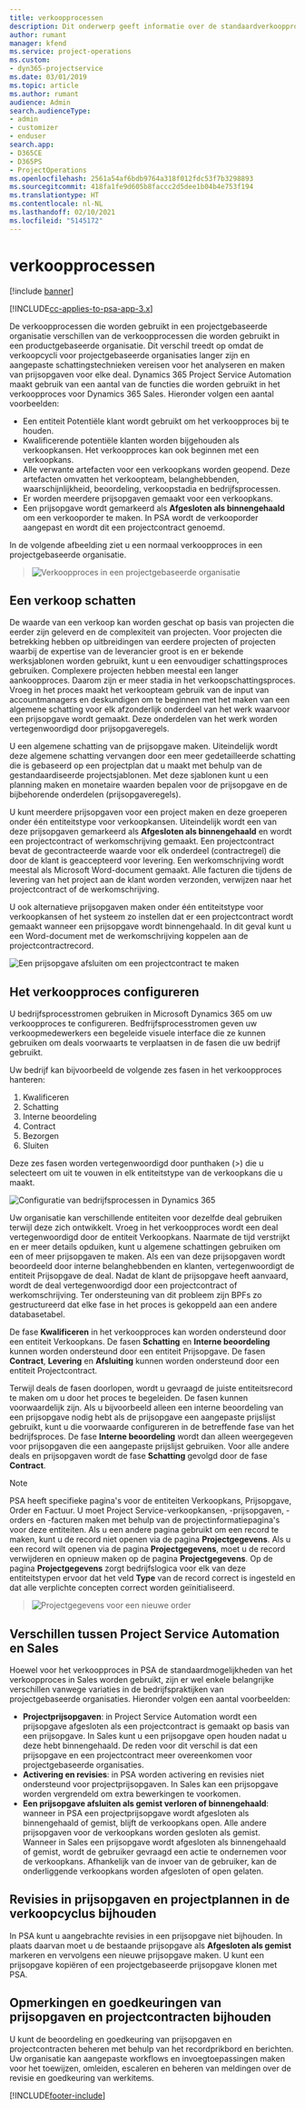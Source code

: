 ```yaml
---
title: verkoopprocessen
description: Dit onderwerp geeft informatie over de standaardverkoopprocessen.
author: rumant
manager: kfend
ms.service: project-operations
ms.custom:
- dyn365-projectservice
ms.date: 03/01/2019
ms.topic: article
ms.author: rumant
audience: Admin
search.audienceType:
- admin
- customizer
- enduser
search.app:
- D365CE
- D365PS
- ProjectOperations
ms.openlocfilehash: 2561a54af6bdb9764a318f012fdc53f7b3298893
ms.sourcegitcommit: 418fa1fe9d605b8faccc2d5dee1b04b4e753f194
ms.translationtype: HT
ms.contentlocale: nl-NL
ms.lasthandoff: 02/10/2021
ms.locfileid: "5145172"
---
```

# <a name="sales-processes"></a>verkoopprocessen

[!include [banner](../includes/psa-now-project-operations.md)]

[!INCLUDE[cc-applies-to-psa-app-3.x](../includes/cc-applies-to-psa-app-3x.md)]

De verkoopprocessen die worden gebruikt in een projectgebaseerde organisatie verschillen van de verkoopprocessen die worden gebruikt in een productgebaseerde organisatie. Dit verschil treedt op omdat de verkoopcycli voor projectgebaseerde organisaties langer zijn en aangepaste schattingstechnieken vereisen voor het analyseren en maken van prijsopgaven voor elke deal. Dynamics 365 Project Service Automation maakt gebruik van een aantal van de functies die worden gebruikt in het verkoopproces voor Dynamics 365 Sales. Hieronder volgen een aantal voorbeelden:

- Een entiteit Potentiële klant wordt gebruikt om het verkoopproces bij te houden.
- Kwalificerende potentiële klanten worden bijgehouden als verkoopkansen. Het verkoopproces kan ook beginnen met een verkoopkans.
- Alle verwante artefacten voor een verkoopkans worden geopend. Deze artefacten omvatten het verkoopteam, belanghebbenden, waarschijnlijkheid, beoordeling, verkoopstadia en bedrijfsprocessen.
- Er worden meerdere prijsopgaven gemaakt voor een verkoopkans.
- Een prijsopgave wordt gemarkeerd als **Afgesloten als binnengehaald** om een verkooporder te maken. In PSA wordt de verkooporder aangepast en wordt dit een projectcontract genoemd.

In de volgende afbeelding ziet u een normaal verkoopproces in een projectgebaseerde organisatie.

> ![Verkoopproces in een projectgebaseerde organisatie](media/basic-guide-1.png)

## <a name="estimating-a-sale"></a>Een verkoop schatten
De waarde van een verkoop kan worden geschat op basis van projecten die eerder zijn geleverd en de complexiteit van projecten. Voor projecten die betrekking hebben op uitbreidingen van eerdere projecten of projecten waarbij de expertise van de leverancier groot is en er bekende werksjablonen worden gebruikt, kunt u een eenvoudiger schattingsproces gebruiken. Complexere projecten hebben meestal een langer aankoopproces. Daarom zijn er meer stadia in het verkoopschattingsproces. Vroeg in het proces maakt het verkoopteam gebruik van de input van accountmanagers en deskundigen om te beginnen met het maken van een algemene schatting voor elk afzonderlijk onderdeel van het werk waarvoor een prijsopgave wordt gemaakt. Deze onderdelen van het werk worden vertegenwoordigd door prijsopgaveregels. 

U een algemene schatting van de prijsopgave maken. Uiteindelijk wordt deze algemene schatting vervangen door een meer gedetailleerde schatting die is gebaseerd op een projectplan dat u maakt met behulp van de gestandaardiseerde projectsjablonen. Met deze sjablonen kunt u een planning maken en monetaire waarden bepalen voor de prijsopgave en de bijbehorende onderdelen (prijsopgaveregels). 

U kunt meerdere prijsopgaven voor een project maken en deze groeperen onder één entiteitstype voor verkoopkansen. Uiteindelijk wordt een van deze prijsopgaven gemarkeerd als **Afgesloten als binnengehaald** en wordt een projectcontract of werkomschrijving gemaakt. Een projectcontract bevat de gecontracteerde waarde voor elk onderdeel (contractregel) die door de klant is geaccepteerd voor levering. Een werkomschrijving wordt meestal als Microsoft Word-document gemaakt. Alle facturen die tijdens de levering van het project aan de klant worden verzonden, verwijzen naar het projectcontract of de werkomschrijving.

U ook alternatieve prijsopgaven maken onder één entiteitstype voor verkoopkansen of het systeem zo instellen dat er een projectcontract wordt gemaakt wanneer een prijsopgave wordt binnengehaald. In dit geval kunt u een Word-document met de werkomschrijving koppelen aan de projectcontractrecord.

![Een prijsopgave afsluiten om een projectcontract te maken](media/basic-guide-2.png)

## <a name="configuring-the-sales-process"></a>Het verkoopproces configureren
U bedrijfsprocesstromen gebruiken in Microsoft Dynamics 365 om uw verkoopproces te configureren. Bedfrijfsprocesstromen geven uw verkoopmedewerkers een begeleide visuele interface die ze kunnen gebruiken om deals voorwaarts te verplaatsen in de fasen die uw bedrijf gebruikt.

Uw bedrijf kan bijvoorbeeld de volgende zes fasen in het verkoopproces hanteren:

1. Kwalificeren
2. Schatting
3. Interne beoordeling
4. Contract
5. Bezorgen
6. Sluiten

Deze zes fasen worden vertegenwoordigd door punthaken (\>) die u selecteert om uit te vouwen in elk entiteitstype van de verkoopkans die u maakt.

![Configuratie van bedrijfsprocessen in Dynamics 365](media/basic-guide-3.png)
 
Uw organisatie kan verschillende entiteiten voor dezelfde deal gebruiken terwijl deze zich ontwikkelt. Vroeg in het verkoopproces wordt een deal vertegenwoordigd door de entiteit Verkoopkans. Naarmate de tijd verstrijkt en er meer details opduiken, kunt u algemene schattingen gebruiken om een of meer prijsopgaven te maken. Als een van deze prijsopgaven wordt beoordeeld door interne belanghebbenden en klanten, vertegenwoordigt de entiteit Prijsopgave de deal. Nadat de klant de prijsopgave heeft aanvaard, wordt de deal vertegenwoordigd door een projectcontract of werkomschrijving. Ter ondersteuning van dit probleem zijn BPFs zo gestructureerd dat elke fase in het proces is gekoppeld aan een andere databasetabel.

De fase **Kwalificeren** in het verkoopproces kan worden ondersteund door een entiteit Verkoopkans. De fasen **Schatting** en **Interne beoordeling** kunnen worden ondersteund door een entiteit Prijsopgave. De fasen **Contract**, **Levering** en **Afsluiting** kunnen worden ondersteund door een entiteit Projectcontract.

Terwijl deals de fasen doorlopen, wordt u gevraagd de juiste entiteitsrecord te maken om u door het proces te begeleiden. De fasen kunnen voorwaardelijk zijn. Als u bijvoorbeeld alleen een interne beoordeling van een prijsopgave nodig hebt als de prijsopgave een aangepaste prijslijst gebruikt, kunt u die voorwaarde configureren in de betreffende fase van het bedrijfsproces. De fase **Interne beoordeling** wordt dan alleen weergegeven voor prijsopgaven die een aangepaste prijslijst gebruiken. Voor alle andere deals en prijsopgaven wordt de fase **Schatting** gevolgd door de fase **Contract**.

> [!NOTE]
> PSA heeft specifieke pagina's voor de entiteiten Verkoopkans, Prijsopgave, Order en Factuur. U moet Project Service-verkoopkansen, -prijsopgaven, -orders en -facturen maken met behulp van de projectinformatiepagina's voor deze entiteiten. Als u een andere pagina gebruikt om een record te maken, kunt u de record niet openen via de pagina **Projectgegevens**. Als u een record wilt openen via de pagina **Projectgegevens**, moet u de record verwijderen en opnieuw maken op de pagina **Projectgegevens**. Op de pagina **Projectgegevens** zorgt bedrijfslogica voor elk van deze entiteitstypen ervoor dat het veld **Type** van de record correct is ingesteld en dat alle verplichte concepten correct worden geïnitialiseerd.

> ![Projectgegevens voor een nieuwe order](media/basic-guide-4.png)
 
## <a name="differences-between-project-service-automation-and-sales"></a>Verschillen tussen Project Service Automation en Sales
Hoewel voor het verkoopproces in PSA de standaardmogelijkheden van het verkoopproces in Sales worden gebruikt, zijn er wel enkele belangrijke verschillen vanwege variaties in de bedrijfspraktijken van projectgebaseerde organisaties. Hieronder volgen een aantal voorbeelden:

- **Projectprijsopgaven**: in Project Service Automation wordt een prijsopgave afgesloten als een projectcontract is gemaakt op basis van een prijsopgave. In Sales kunt u een prijsopgave open houden nadat u deze hebt binnengehaald. De reden voor dit verschil is dat een prijsopgave en een projectcontract meer overeenkomen voor projectgebaseerde organisaties. 
- **Activering en revisies**: in PSA worden activering en revisies niet ondersteund voor projectprijsopgaven. In Sales kan een prijsopgave worden vergrendeld om extra bewerkingen te voorkomen.
- **Een prijsopgave afsluiten als gemist verloren of binnengehaald**: wanneer in PSA een projectprijsopgave wordt afgesloten als binnengehaald of gemist, blijft de verkoopkans open. Alle andere prijsopgaven voor de verkoopkans worden gesloten als gemist. Wanneer in Sales een prijsopgave wordt afgesloten als binnengehaald of gemist, wordt de gebruiker gevraagd een actie te ondernemen voor de verkoopkans. Afhankelijk van de invoer van de gebruiker, kan de onderliggende verkoopkans worden afgesloten of open gelaten.

## <a name="tracking-revisions-to-quotes-and-project-plans-in-the-sales-cycle"></a>Revisies in prijsopgaven en projectplannen in de verkoopcyclus bijhouden
In PSA kunt u aangebrachte revisies in een prijsopgave niet bijhouden. In plaats daarvan moet u de bestaande prijsopgave als **Afgesloten als gemist** markeren en vervolgens een nieuwe prijsopgave maken. U kunt een prijsopgave kopiëren of een projectgebaseerde prijsopgave klonen met PSA.

## <a name="tracking-comments-and-approvals-of-quotes-and-project-contracts"></a>Opmerkingen en goedkeuringen van prijsopgaven en projectcontracten bijhouden
U kunt de beoordeling en goedkeuring van prijsopgaven en projectcontracten beheren met behulp van het recordprikbord en berichten. Uw organisatie kan aangepaste workflows en invoegtoepassingen maken voor het toewijzen, omleiden, escaleren en beheren van meldingen over de revisie en goedkeuring van werkitems.


[!INCLUDE[footer-include](../includes/footer-banner.md)]